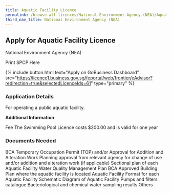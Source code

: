 ```yaml
---
title: Aquatic Facility Licence
permalink: /browse-all-licences/National-Environment-Agency-(NEA)/Aquatic-Facility-Licence
third_nav_title: National Environment Agency (NEA)
---
```


## Apply for Aquatic Facility Licence

National Environment Agency (NEA)

Print SPCP Here


{% include button.html text="Apply on GoBusiness Dashboard" src="https://licence1.business.gov.sg/feportal/web/frontier/eAdvisor?redirection=true&selectedLicenceIds=61" type="primary" %}

### Application Details

<p>For operating a public aquatic facility.</p>

**Additional Information**

Fee
The Swimming Pool Licence costs $200.00 and is valid for one year

### Documents Needed

BCA Temporary Occupation Permit (TOP) and/or Approval for Addition and Alteration Work
Planning approval from relevant agency for change of use and/or addition and alteration work (if applicable)
Sectional plan of each Aquatic Facility
Water Quality Management Plan
BCA Approved Building Plan where the aquatic facility is located
Aquatic Facility Format for each Aquatic Facility
Schematic Diagram of Aquatic Facility
Pumps and filters catalogue
Bacteriological and chemical water sampling results
Others

